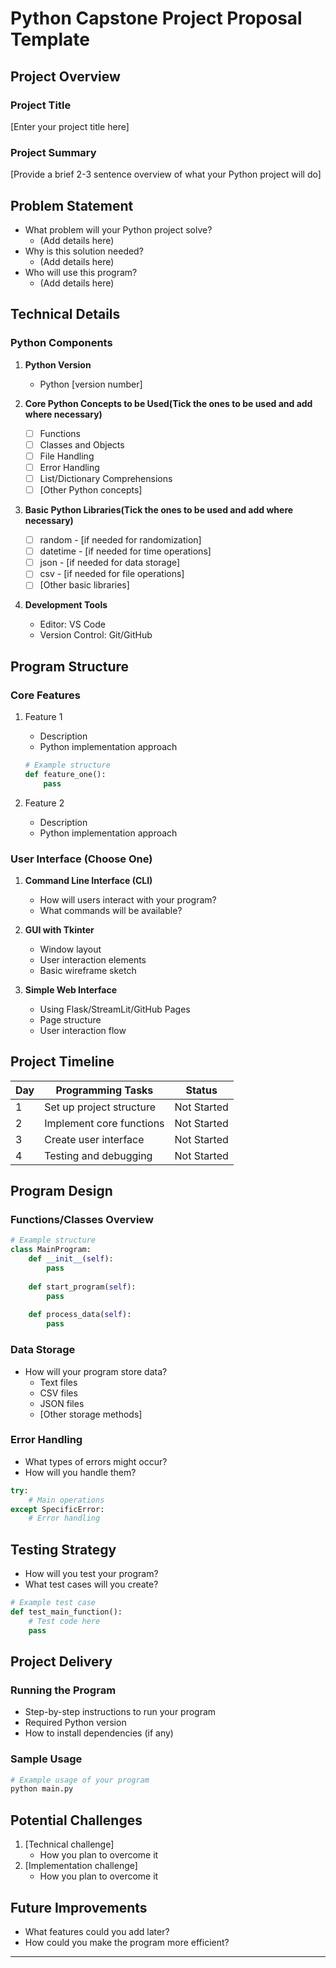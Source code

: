 # Python Capstone Project Proposal Template

## Project Overview
### Project Title
[Enter your project title here]

### Project Summary
[Provide a brief 2-3 sentence overview of what your Python project will do]

## Problem Statement
- What problem will your Python project solve?
    - (Add details here)
- Why is this solution needed?
    - (Add details here)
- Who will use this program?
    - (Add details here)

## Technical Details
### Python Components
1. **Python Version**
   - Python [version number]

2. **Core Python Concepts to be Used(Tick the ones to be used and add where necessary)**
   - [ ] Functions
   - [ ] Classes and Objects
   - [ ] File Handling
   - [ ] Error Handling
   - [ ] List/Dictionary Comprehensions
   - [ ] [Other Python concepts]

3. **Basic Python Libraries(Tick the ones to be used and add where necessary)**
   - [ ] random - [if needed for randomization]
   - [ ] datetime - [if needed for time operations]
   - [ ] json - [if needed for data storage]
   - [ ] csv - [if needed for file operations]
   - [ ] [Other basic libraries]

4. **Development Tools**
   - Editor: VS Code
   - Version Control: Git/GitHub

## Program Structure
### Core Features
1. Feature 1
   - Description
   - Python implementation approach
   ```python
   # Example structure
   def feature_one():
       pass
   ```

2. Feature 2
   - Description
   - Python implementation approach

### User Interface (Choose One)
1. **Command Line Interface (CLI)**
   - How will users interact with your program?
   - What commands will be available?

2. **GUI with Tkinter**
   - Window layout
   - User interaction elements
   - Basic wireframe sketch

3. **Simple Web Interface**
   - Using Flask/StreamLit/GitHub Pages
   - Page structure
   - User interaction flow

## Project Timeline
| Day | Programming Tasks | Status |
|------|------------------|---------|
| 1 | Set up project structure | Not Started |
| 2 | Implement core functions | Not Started |
| 3 | Create user interface | Not Started |
| 4 | Testing and debugging | Not Started |

## Program Design
### Functions/Classes Overview
```python
# Example structure
class MainProgram:
    def __init__(self):
        pass
    
    def start_program(self):
        pass
    
    def process_data(self):
        pass
```

### Data Storage
- How will your program store data?
  - Text files
  - CSV files
  - JSON files
  - [Other storage methods]

### Error Handling
- What types of errors might occur?
- How will you handle them?
```python
try:
    # Main operations
except SpecificError:
    # Error handling
```

## Testing Strategy
- How will you test your program?
- What test cases will you create?
```python
# Example test case
def test_main_function():
    # Test code here
    pass
```

## Project Delivery
### Running the Program
- Step-by-step instructions to run your program
- Required Python version
- How to install dependencies (if any)

### Sample Usage
```python
# Example usage of your program
python main.py
```

## Potential Challenges
1. [Technical challenge]
   - How you plan to overcome it
2. [Implementation challenge]
   - How you plan to overcome it

## Future Improvements
- What features could you add later?
- How could you make the program more efficient?

---
